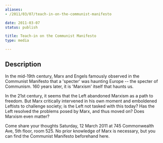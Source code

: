 ```yaml
---
aliases:
- /2011/03/07/teach-in-on-the-communist-manifesto

date: 2011-03-07
status: publish

title: Teach-in on the Communist Manifesto
type: media

---
```

## Description

In the mid-19th century, Marx and Engels famously observed in the Communist Manifesto that a 'specter' was haunting Europe -- the specter of Communism. 160 years later, it is 'Marxism' itself that haunts us.

In the 21st century, it seems that the Left abandoned Marxism as a path to freedom. But Marx critically intervened in his own moment and emboldened Leftists to challenge society; is the Left not tasked with this today? Has the Left resolved the problems posed by Marx, and thus moved on? Does Marxism even matter?

Come share your thoughts Saturday, 12 March 2011 at 745 Commonwealth Ave, 5th floor, room 525. No prior knowledge of Marx is necessary, but you can find the Communist Manifesto beforehand here.
